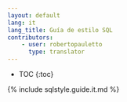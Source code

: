 ```yaml
---
layout: default
lang: it
lang_title: Guía de estilo SQL
contributors:
    - user: robertopauletto
      type: translator
---
```


* TOC
{:toc}

{% include sqlstyle.guide.it.md %}